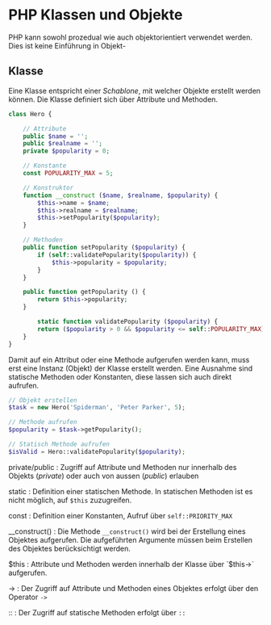 # PHP Klassen und Objekte

PHP kann sowohl prozedual wie auch objektorientiert verwendet werden. Dies ist keine Einführung in Objekt-

## Klasse

Eine Klasse entspricht einer *Schablone*, mit welcher Objekte erstellt werden können. Die Klasse definiert sich über Attribute und Methoden.

```php
class Hero {

	// Attribute
	public $name = '';
	public $realname = '';
	private $popularity = 0;

	// Konstante
	const POPULARITY_MAX = 5;	

	// Konstruktor
	function __construct ($name, $realname, $popularity) {
		$this->name = $name;
		$this->realname = $realname;
		$this->setPopularity($popularity);
	}

	// Methoden
	public function setPopularity ($popularity) {
		if (self::validatePopularity($popularity)) {
			$this->popularity = $popularity;
		}
	}

	public function getPopularity () {
		return $this->popularity;
	}

        static function validatePopularity ($popularity) {
		return ($popularity > 0 && $popularity <= self::POPULARITY_MAX);
	}
}
```
Damit auf ein Attribut oder eine Methode aufgerufen werden kann, muss erst eine Instanz (Objekt) der Klasse erstellt werden. Eine Ausnahme sind statische Methoden oder Konstanten, diese lassen sich auch direkt aufrufen.

```php
// Objekt erstellen
$task = new Hero('Spiderman', 'Peter Parker', 5);

// Methode aufrufen
$popularity = $task->getPopularity();

// Statisch Methode aufrufen
$isValid = Hero::validatePopularity($popularity);
``` 

private/public
: Zugriff auf Attribute und Methoden nur innerhalb des Objekts (*private*) oder auch von aussen (*public*) erlauben

static
: Definition einer statischen Methode. In statischen Methoden ist es nicht möglich, auf `$this` zuzugreifen.

const
: Definition einer Konstanten, Aufruf über `self::PRIORITY_MAX`

__construct()
: Die Methode `__construct()` wird bei der Erstellung eines Objektes aufgerufen. Die aufgeführten Argumente müssen beim Erstellen des Objektes berücksichtigt werden.

$this
: Attribute und Methoden werden innerhalb der Klasse über `$this->` aufgerufen.

->
: Der Zugriff auf Attribute und Methoden eines Objektes erfolgt über den Operator `->`

::
: Der Zugriff auf statische Methoden erfolgt über `::`



<!--stackedit_data:
eyJoaXN0b3J5IjpbMTQ3NTcxMTUyMywtODg4NjY5Mjg1LC0xMz
EyNjQ2NDAsLTcxNDg1Mzg3OSwtMTQxNDQxNzA3Ml19
-->